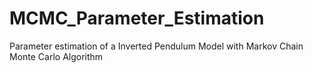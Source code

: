 # MCMC_Parameter_Estimation
Parameter estimation of a Inverted Pendulum Model with Markov Chain Monte Carlo Algorithm
